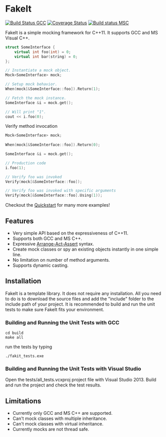FakeIt
======
[![Build Status GCC](https://travis-ci.org/eranpeer/FakeIt.svg?branch=master)](https://travis-ci.org/eranpeer/FakeIt)
[![Coverage Status](https://coveralls.io/repos/eranpeer/FakeIt/badge.png?branch=master)](https://coveralls.io/r/eranpeer/FakeIt?branch=master)
[![Build status MSC](https://ci.appveyor.com/api/projects/status/sy2dk8se2yoxaqve)](https://ci.appveyor.com/project/eranpeer/fakeit)

FakeIt is a simple mocking framework for C++11. It supports GCC and MS Visual C++.

```cpp
struct SomeInterface {
	virtual int foo(int) = 0;
	virtual int bar(string) = 0;
};
```
```cpp
// Instantiate a mock object.
Mock<SomeInterface> mock;

// Setup mock behavior.
When(mock[&SomeInterface::foo]).Return(1);

// Fetch the mock instance.
SomeInterface &i = mock.get();

// Will print "1". 
cout << i.foo(0);


```
Verify method invocation
```cpp
Mock<SomeInterface> mock;
		
When(mock[&SomeInterface::foo]).Return(0);

SomeInterface &i = mock.get();

// Production code
i.foo(1);

// Verify foo was invoked
Verify(mock[&SomeInterface::foo]);

// Verify foo was invoked with specific arguments
Verify(mock[&SomeInterface::foo].Using(1));
```

Checkout the [Quickstart](https://github.com/eranpeer/FakeIt/wiki/Quickstart) for many more examples!

## Features
* Very simple API based on the expressiveness of C++11.
* Supports both GCC and MS C++.
* Expressive [Arrange-Act-Assert](http://xp123.com/articles/3a-arrange-act-assert/) syntax.
* Create mock classes or spy an existing objects instantly in one simple line.
* No limitation on number of method arguments.
* Supports dynamic casting.

## Installation
FakeIt is a template library. It does not require any installation. All you need to do is to download the source files and add the "include" folder to the include path of your project.
It is recommended to build and run the unit tests to make sure FakeIt fits your environment.
### Building and Running the Unit Tests with GCC
```
cd build
make all
```
run the tests by typing
```
./fakit_tests.exe
```

### Building and Running the Unit Tests with Visual Studio 
Open the tests/all_tests.vcxproj project file with Visual Studio 2013. Build and run the project and check the test results. 

## Limitations
* Currently only GCC and MS C++ are supported.
* Can't mock classes with multiple inheritance.
* Can't mock classes with virtual inheritance.
* Currently mocks are not thread safe. 
